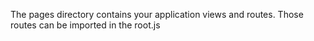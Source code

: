 The pages directory contains your application views and routes. Those routes can be imported in the root.js